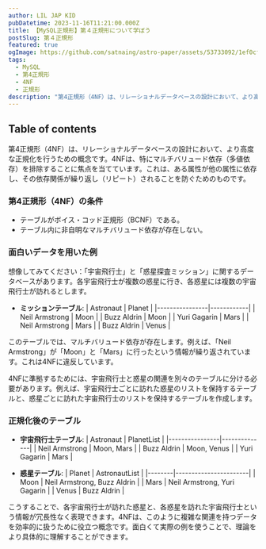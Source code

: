 ```yaml
---
author: LIL JAP KID
pubDatetime: 2023-11-16T11:21:00.000Z
title: 【MySQL正規形】第４正規形について学ぼう
postSlug: 第４正規形
featured: true
ogImage: https://github.com/satnaing/astro-paper/assets/53733092/1ef0cf03-8137-4d67-ac81-84a032119e3a
tags:
  - MySQL
  - 第4正規形
  - 4NF
  - 正規形
description: "第4正規形（4NF）は、リレーショナルデータベースの設計において、より高度な正規化を行うための概念です。4NFは、特にマルチバリュード依存（多値依存）を排除することに焦点を当てています。これは、ある属性が他の属性に依存し、その依存関係が繰り返し（リピート）されることを防ぐためのものです。"
---
```


## Table of contents

第4正規形（4NF）は、リレーショナルデータベースの設計において、より高度な正規化を行うための概念です。4NFは、特にマルチバリュード依存（多値依存）を排除することに焦点を当てています。これは、ある属性が他の属性に依存し、その依存関係が繰り返し（リピート）されることを防ぐためのものです。

### 第4正規形（4NF）の条件

- テーブルがボイス・コッド正規形（BCNF）である。
- テーブル内に非自明なマルチバリュード依存が存在しない。

### 面白いデータを用いた例

想像してみてください：「宇宙飛行士」と「惑星探査ミッション」に関するデータベースがあります。各宇宙飛行士が複数の惑星に行き、各惑星には複数の宇宙飛行士が訪れるとします。

- **ミッションテーブル**:
  | Astronaut | Planet |
  |----------------|------------|
  | Neil Armstrong | Moon |
  | Buzz Aldrin | Moon |
  | Yuri Gagarin | Mars |
  | Neil Armstrong | Mars |
  | Buzz Aldrin | Venus |

このテーブルでは、マルチバリュード依存が存在します。例えば、「Neil Armstrong」が「Moon」と「Mars」に行ったという情報が繰り返されています。これは4NFに違反しています。

4NFに準拠するためには、宇宙飛行士と惑星の関連を別々のテーブルに分ける必要があります。例えば、宇宙飛行士ごとに訪れた惑星のリストを保持するテーブルと、惑星ごとに訪れた宇宙飛行士のリストを保持するテーブルを作成します。

### 正規化後のテーブル

- **宇宙飛行士テーブル**:
  | Astronaut | PlanetList |
  |----------------|--------------|
  | Neil Armstrong | Moon, Mars |
  | Buzz Aldrin | Moon, Venus |
  | Yuri Gagarin | Mars |

- **惑星テーブル**:
  | Planet | AstronautList |
  |--------|-----------------------|
  | Moon | Neil Armstrong, Buzz Aldrin |
  | Mars | Neil Armstrong, Yuri Gagarin |
  | Venus | Buzz Aldrin |

こうすることで、各宇宙飛行士が訪れた惑星と、各惑星を訪れた宇宙飛行士という情報が冗長性なく表現できます。4NFは、このように複雑な関連を持つデータを効率的に扱うために役立つ概念です。面白くて実際の例を使うことで、理論をより具体的に理解することができます。
